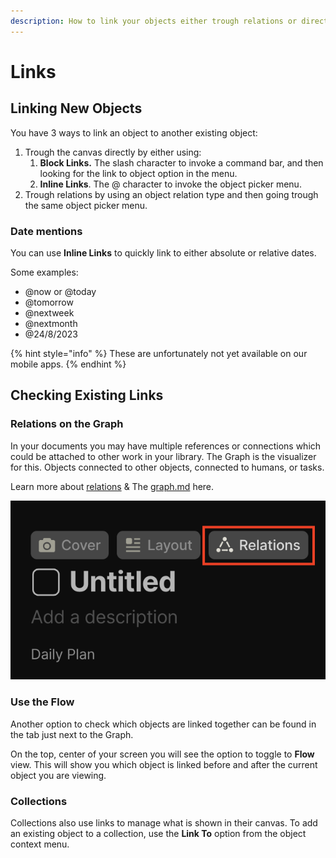 ```yaml
---
description: How to link your objects either trough relations or directly.
---
```


# Links

## Linking New Objects

You have 3 ways to link an object to another existing object:

1. Trough the canvas directly by either using:
   1. **Block Links.** The slash character to invoke a command bar, and then looking for the link to object option in the menu.
   2. **Inline Links**. The @ character to invoke the object picker menu.
2. Trough relations by using an object relation type and then going trough the same object picker menu.

### Date mentions

You can use **Inline Links** to quickly link to either absolute or relative dates.

Some examples:

* @now or @today&#x20;
* @tomorrow&#x20;
* @nextweek&#x20;
* @nextmonth
* @24/8/2023&#x20;

{% hint style="info" %}
These are unfortunately not yet available on our mobile apps.
{% endhint %}

## Checking Existing Links

### Relations on the Graph

In your documents you may have multiple references or connections which could be attached to other work in your library. The Graph is the visualizer for this. Objects connected to other objects, connected to humans, or tasks.&#x20;

Learn more about [relations](../../basics/relations/ "mention") & The [graph.md](../../basics/graph.md "mention") here.&#x20;

![](<../../.gitbook/assets/image (22).png>)

### Use the Flow

Another option to check which objects are linked together can be found in the tab just next to the Graph.&#x20;

On the top, center of your screen you will see the option to toggle to **Flow** view. This will show you which object is linked before and after the current object you are viewing.

### Collections

Collections also use links to manage what is shown in their canvas. To add an existing object to a collection, use the **Link To** option from the object context menu.
